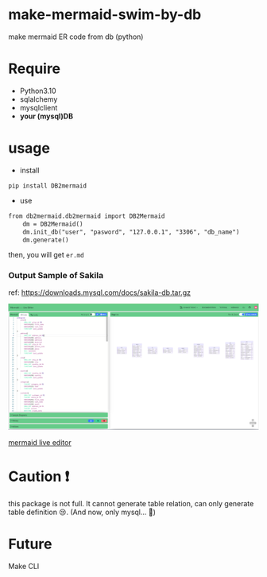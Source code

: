 # make-mermaid-swim-by-db
make mermaid ER code from db (python)

# Require
- Python3.10
- sqlalchemy
- mysqlclient
- **your (mysql)DB**

# usage
- install
```
pip install DB2mermaid
```

- use
```
from db2mermaid.db2mermaid import DB2Mermaid
    dm = DB2Mermaid()
    dm.init_db("user", "pasword", "127.0.0.1", "3306", "db_name")
    dm.generate()
```

then, you will get `er.md`

### Output Sample of Sakila
ref: https://downloads.mysql.com/docs/sakila-db.tar.gz

![output sapmle](./images/skila-sample.png)

[mermaid live editor](https://mermaid.live/edit#pako:eNqtV9GOojAU_RXSpzExE0FB8c0ZcdeMuhPH2exsTEwDxWkChZQyOy7x3_cC4qIWxM3yBJy255zbe28hQXbgEDREhI8p3nLsr5kCF7ZFwJP8Pr1e5qPZbLpY5cCGOsrz01_0-2j5-HW0vOvpLcWlPBIbhn0ixz18Aa-mc-tlNZo_52AcOlgAvD9IcRxOokgqJoeq5OidVjGkFtQuUQ1Qh0aCU1tIiG0qdinrRMKqwtQwiAT2Nmls5WuH7wErQYvX2UzxAhsLGrCmgUlFJDXiqkKS4rJpQcwEv7B1RUM-Kalfr1JJPqQxGTxsgxO21XTxlpEdoCo2DTLvlqSz40gEPpGWQIGdcxVaAOWkKjv-sUTKUSM-pl59NUwksqBy6UdpyfFoZaVBUGxOwPom998sPJnFpMa6LC4-ZngLYYPScN1zlddd1OuBJaV6DlT_sVtdU_ow-_aghNA3Yt5sA2vzpmr3jt3GaClxRHiFhbTV4Cj6FXCnaSxd6vmytE_fV4VS1QYtRVDhlTPI-rFSHBLZnIanbe3NGi0VTjyCI7LZEcwv7XqYbWPIlqpwBJxuKYMWe20gJyztxE7Mz3rr2HqcgrW73kZrFaP4SQkcnXuEbcX75VQ9nxp62CY-rAD9PiqdFtbida6ktGxbWtSCjQ6JTYHOhbqDJIma7kzhNamPV3mDjgfOLc0v2-nbvgBqs6QBm6S1X1myvu83oBTkU9ya55quN8jzAwtlH5AUp6bm1nj6Ok9pjujVUE6eGveKOtMh3qVJKrN8gCqVlE88uRpJRwfA-mIti9o6Q09qCPvph4DkaCqE3XI25XxJnZCyySNX0SlOqCr2a3JLlEoMUO7swkxNDKucojYCIjhGHPh0z6yukXiHJrRGQ7h1iItjT6xRPjSfZjkU5KOhi72ItBGORfCyY_bxRT7q8BdwfBtihoYJ-kTDXue-bxqGafa7ar9ndHp6G-3QUDXV-87A0LqGbupad6AO9m30OwhgCfXe6Hc0zTS6qto3O6rZbyOSqZjnPx3Zv0fG8TObIHhM9n8AOUymUQ)

# Caution ❗
this package is not full.
It cannot generate table relation, can only generate table definition 😢.
(And now, only mysql... 🤣)

# Future
Make CLI